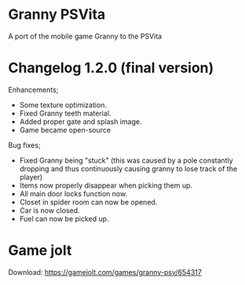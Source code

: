 # Granny PSVita
A port of the mobile game Granny to the PSVita

# Changelog 1.2.0 (final version)
Enhancements;
 - Some texture optimization.
 - Fixed Granny teeth material.
 - Added proper gate and splash image.
 - Game became open-source

Bug fixes;
 - Fixed Granny being "stuck" (this was caused by a pole constantly dropping and thus continuously causing granny to lose track of the player)
 - Items now properly disappear when picking them up.
 - All main door locks function now.
 - Closet in spider room can now be opened.
 - Car is now closed.
 - Fuel can now be picked up.

# Game jolt
Download: https://gamejolt.com/games/granny-psv/654317
